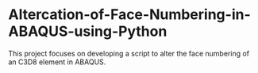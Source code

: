 # Altercation-of-Face-Numbering-in-ABAQUS-using-Python
This project focuses on developing a script to alter the face numbering of an C3D8 element in ABAQUS.
